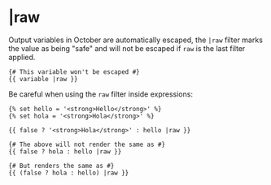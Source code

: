 # |raw

Output variables in October are automatically escaped, the `|raw` filter marks the value as being "safe" and will not be escaped if `raw` is the last filter applied.

```twig
{# This variable won't be escaped #}
{{ variable |raw }}
```

Be careful when using the `raw` filter inside expressions:

```twig
{% set hello = '<strong>Hello</strong>' %}
{% set hola = '<strong>Hola</strong>' %}

{{ false ? '<strong>Hola</strong>' : hello |raw }}

{# The above will not render the same as #}
{{ false ? hola : hello |raw }}

{# But renders the same as #}
{{ (false ? hola : hello) |raw }}
```
